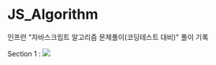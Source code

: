 # JS_Algorithm
인프런 "자바스크립트 알고리즘 문제풀이(코딩테스트 대비)"
풀이 기록

<p>
  Section 1 : <a href="https://velog.io/@arthur/series/Algorithm"><img src="https://img.shields.io/badge/Tech%20Blog-11B48A?style=flat-square&logo=Vimeo&logoColor=white&link=https://velog.io/@arthur/series/Algorithm"/></a>&nbsp
</p>
